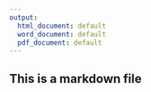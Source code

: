 ```yaml
---
output:
  html_document: default
  word_document: default
  pdf_document: default
---
```

## This is a markdown file